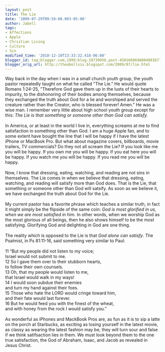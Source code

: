 ```yaml
---
layout: post
title: The Lie
date: '2009-07-29T09:58:00.003-05:00'
author: Jabell
tags:
- Affections
- Apple
- Christian Living
- Culture
- Sin
modified_time: '2010-12-10T13:33:32.418-06:00'
blogger_id: tag:blogger.com,1999:blog-19739956.post-4501689698804903677
blogger_orig_url: http://theabellsix.blogspot.com/2009/07/lie.html
---
```


Way back in the day when I was in a small church youth group, the youth pastor repeatedly taught on what he called "The Lie." He would quote Romans 1:24-25, "Therefore God gave them up in the lusts of their hearts to impurity, to the dishonoring of their bodies among themselves, because they exchanged the truth about God for a lie and worshiped and served the creature rather than the Creator, who is blessed forever! Amen." He was a wise man. I remember very little about high school youth group except for this: <span style="font-style: italic;">The Lie is that something or someone other than God can satisfy.</span><br /><br />In America, or at least in the world I live in, everything screams at me to find satisfaction in something other than God. I am a huge Apple fan, and to some extent have bought the line that I will be happy if I have the latest iPhone or MacBook Pro. But what about magazine covers, billboards, movie trailers, TV commercials? Do they not all scream the Lie? If you look like me you will be happy. If you own me you will be happy. If you eat here you will be happy. If you watch me you will be happy. If you read me you will be happy.<br /><br />Now, I know that dressing, eating, watching, and reading are not sins in themselves. The Lie comes in when we believe that dressing, eating, watching, and reading will satisfy more than God does. That is the Lie, that something or someone other than God will satsify. As soon as we believe it, we have exchanged the truth about God for the Lie.<br /><br />My current pastor has a favorite phrase which teaches a similar truth, in fact it might simply be the flipside of the same coin: <span style="font-style: italic;">God is most glorified in us, when we are most satisfied in him.</span> In other words, when we worship God as the most glorious of all beings, then he also shows himself to be the most satisfying. Glorifying God and delighting in God are one thing.<br /><br />The reality which is opposed to the Lie is that <span style="font-style: italic;">God alone can satisfy</span>. The Psalmist, in Ps 81:11-16, said something very similar to Paul:<br /><br />11     “But my people did not listen to my voice;<br />        Israel would not submit to me.<br />12     So I gave them over to their stubborn hearts,<br />        to follow their own counsels.<br />13     Oh, that my people would listen to me,<br />        that Israel would walk in my ways!<br />14     I would soon subdue their enemies<br />        and turn my hand against their foes.<br />15     Those who hate the LORD would cringe toward him,<br />        and their fate would last forever.<br />16     But he would feed you with the finest of the wheat,<br />        and with honey from the rock I would satisfy you.”<br /><br />As wonderful as iPhones and MackBook Pros are, as fun as it is to sip a latte on the porch at Starbucks, as exciting as losing yourself in the latest movie, as classy as wearing the latest fashion may be, they will turn sour and false if we think satifsaction lies in them. We must look beyond them to the one true satisfaction, the God of Abraham, Isaac, and Jacob as revealed in Jesus Christ.